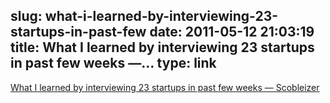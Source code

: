 slug: what-i-learned-by-interviewing-23-startups-in-past-few
date: 2011-05-12 21:03:19
title: What I learned by interviewing 23 startups in past few weeks —...
type: link
---

[What I learned by interviewing 23 startups in past few weeks — Scobleizer](http://scobleizer.com/2011/05/09/what-i-learned-by-interviewing-23-startups-in-past-few-weeks/)
